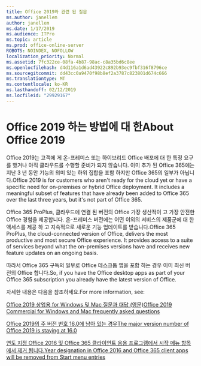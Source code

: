 ```yaml
---
title: Office 2019와 관련 된 질문
ms.author: janellem
author: janellem
ms.date: 1/17/2019
ms.audience: ITPro
ms.topic: article
ms.prod: office-online-server
ROBOTS: NOINDEX, NOFOLLOW
localization_priority: Normal
ms.assetid: 7fc322ce-08fa-4b87-98ac-c8a35bd6c8ee
ms.openlocfilehash: d4d116a1d6ad43922c892b93ec9fbf316f8796ce
ms.sourcegitcommit: dd43cc0a9470f98b8ef2a3787c823801d674c666
ms.translationtype: MT
ms.contentlocale: ko-KR
ms.lasthandoff: 02/12/2019
ms.locfileid: "29929167"
---
```

# <a name="about-office-2019"></a><span data-ttu-id="cc46a-102">Office 2019 하는 방법에 대 한</span><span class="sxs-lookup"><span data-stu-id="cc46a-102">About Office 2019</span></span>

<span data-ttu-id="cc46a-p101">Office 2019는 고객에 게 온-프레미스 또는 하이브리드 Office 배포에 대 한 특정 요구를 했거나 아직 클라우드를 수행할 준비가 되지 않습니다. 이미 추가 된 Office 365에는 지난 3 년 동안 기능의 의미 있는 하위 집합을 포함 하지만 Office 365의 일부가 아닙니다.</span><span class="sxs-lookup"><span data-stu-id="cc46a-p101">Office 2019 is for customers who aren't ready for the cloud yet or have a specific need for on-premises or hybrid Office deployment. It includes a meaningful subset of features that have already been added to Office 365 over the last three years, but it's not part of Office 365.</span></span>
  
<span data-ttu-id="cc46a-p102">Office 365 ProPlus, 클라우드에 연결 된 버전의 Office 가장 생산적이 고 가장 안전한 Office 경험을 제공합니다. 온-프레미스 버전에는 어떤 이외의 서비스의 제품군에 대 한 액세스를 제공 하 고 지속적으로 새로운 기능 업데이트를 받습니다.</span><span class="sxs-lookup"><span data-stu-id="cc46a-p102">Office 365 ProPlus, the cloud-connected version of Office, delivers the most productive and most secure Office experience. It provides access to a suite of services beyond what the on-premises versions have and receives new feature updates on an ongoing basis.</span></span>
  
<span data-ttu-id="cc46a-107">따라서 Office 365 구독의 일부로 Office 데스크톱 앱을 포함 하는 경우 이미 최신 버전의 Office 합니다.</span><span class="sxs-lookup"><span data-stu-id="cc46a-107">So, if you have the Office desktop apps as part of your Office 365 subscription you already have the latest version of Office.</span></span>
  
<span data-ttu-id="cc46a-108">자세한 내용은 다음을 참조하세요.</span><span class="sxs-lookup"><span data-stu-id="cc46a-108">For more information, see:</span></span>
  
[<span data-ttu-id="cc46a-109">Office 2019 상업용 for Windows 및 Mac 질문과 대답 (영문)</span><span class="sxs-lookup"><span data-stu-id="cc46a-109">Office 2019 Commercial for Windows and Mac frequently asked questions</span></span>](https://support.microsoft.com/help/4133312)
  
[<span data-ttu-id="cc46a-110">Office 2019의 주 버전 번호 16.0에 남아 있는 경우</span><span class="sxs-lookup"><span data-stu-id="cc46a-110">The major version number of Office 2019 is staying at 16.0</span></span>](https://docs.microsoft.com/deployoffice/office2019/overview)
  
[<span data-ttu-id="cc46a-111">연도 지정 Office 2016 및 Office 365 클라이언트 응용 프로그램에서 시작 메뉴 항목에서 제거 됩니다.</span><span class="sxs-lookup"><span data-stu-id="cc46a-111">Year designation in Office 2016 and Office 365 client apps will be removed from Start menu entries</span></span>](https://support.office.com/article/8fe5e052-76d2-49de-af30-2e84ed3da907?wt.mc_id=Alchemy_ClientDIA)
  

